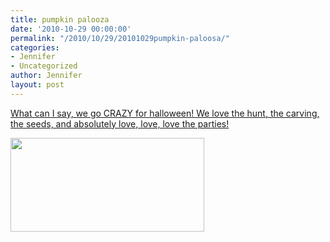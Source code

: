 ```yaml
---
title: pumpkin palooza
date: '2010-10-29 00:00:00'
permalink: "/2010/10/29/20101029pumpkin-paloosa/"
categories:
- Jennifer
- Uncategorized
author: Jennifer
layout: post
---
```


[What can I say, we go CRAZY for halloween! We love the hunt, the carving, the seeds, and absolutely love, love, love the parties!](http://www.flickr.com/photos/jenniferandJennifers_photos/sets/72157625123937285/)

[<img title="IMG_0396" height="150" alt="" width="310" class="alignnone size-thumbnail wp-image-901" src="http://static.squarespace.com/static/50db6bb3e4b015296cd43789/50dfa5b1e4b0dc6320e0b5ea/50dfa5b3e4b0dc6320e0b7fb/1288361968000/?format=original" />](http://www.flickr.com/photos/jenniferandJennifers_photos/sets/72157625123937285/)

